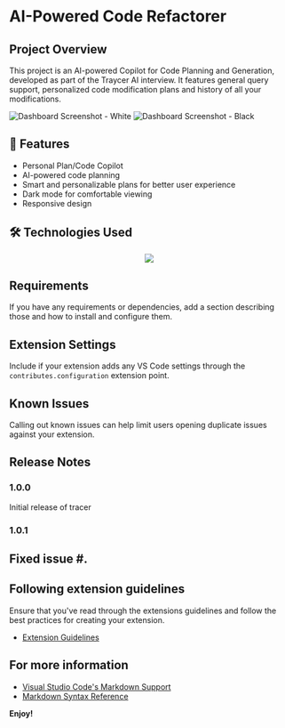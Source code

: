 # AI-Powered Code Refactorer

## Project Overview
This project is an AI-powered Copilot for Code Planning and Generation, developed as part of the Traycer AI interview. It features general query support, personalized code modification plans and history of all your modifications.

![Dashboard Screenshot - White](ai-cs-white.png)
![Dashboard Screenshot - Black](ai-cs-black.png)

## 🌟 Features
- Personal Plan/Code Copilot
- AI-powered code planning
- Smart and personalizable plans for better user experience
- Dark mode for comfortable viewing
- Responsive design

## 🛠️ Technologies Used
<p align="center">
    <img src="https://skillicons.dev/icons?i=git,ai,js,ts,vscode,html,css" />
</p>

## Requirements
If you have any requirements or dependencies, add a section describing those and how to install and configure them.

## Extension Settings
Include if your extension adds any VS Code settings through the `contributes.configuration` extension point.

## Known Issues
Calling out known issues can help limit users opening duplicate issues against your extension.

## Release Notes
### 1.0.0
Initial release of tracer

### 1.0.1
Fixed issue #.
---

## Following extension guidelines
Ensure that you've read through the extensions guidelines and follow the best practices for creating your extension.
* [Extension Guidelines](https://code.visualstudio.com/api/references/extension-guidelines)

## For more information
* [Visual Studio Code's Markdown Support](http://code.visualstudio.com/docs/languages/markdown)
* [Markdown Syntax Reference](https://help.github.com/articles/markdown-basics/)

**Enjoy!**
